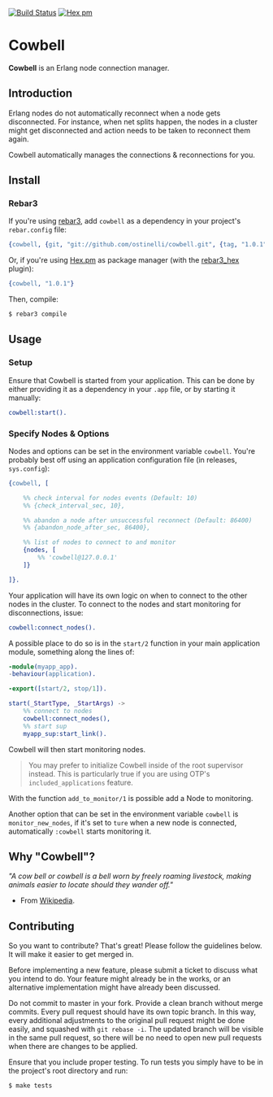[![Build Status](https://travis-ci.org/ostinelli/cowbell.svg?branch=master)](https://travis-ci.org/ostinelli/cowbell)
[![Hex pm](https://img.shields.io/hexpm/v/cowbell.svg)](https://hex.pm/packages/cowbell)

# Cowbell
**Cowbell** is an Erlang node connection manager.


## Introduction
Erlang nodes do not automatically reconnect when a node gets disconnected. For instance, when net splits happen, the nodes in a cluster might get disconnected and action needs to be taken to reconnect them again.

Cowbell automatically manages the connections & reconnections for you.


## Install

### Rebar3
If you're using [rebar3](https://github.com/erlang/rebar3), add `cowbell` as a dependency in your project's `rebar.config` file:

```erlang
{cowbell, {git, "git://github.com/ostinelli/cowbell.git", {tag, "1.0.1"}}}
```

Or, if you're using [Hex.pm](https://hex.pm/) as package manager (with the [rebar3_hex](https://github.com/hexpm/rebar3_hex) plugin):

```erlang
{cowbell, "1.0.1"}
```

Then, compile:

```bash
$ rebar3 compile
```

## Usage

### Setup
Ensure that Cowbell is started from your application. This can be done by either providing it as a dependency in your `.app` file, or by starting it manually:

```erlang
cowbell:start().
```

### Specify Nodes & Options
Nodes and options can be set in the environment variable `cowbell`. You're probably best off using an application configuration file (in releases, `sys.config`):

```erlang
{cowbell, [

    %% check interval for nodes events (Default: 10)
    %% {check_interval_sec, 10},

    %% abandon a node after unsuccessful reconnect (Default: 86400)
    %% {abandon_node_after_sec, 86400},

    %% list of nodes to connect to and monitor
    {nodes, [
        %% 'cowbell@127.0.0.1'
    ]}

]}.
```

Your application will have its own logic on when to connect to the other nodes in the cluster. To connect to the nodes and start monitoring for disconnections, issue:

```erlang
cowbell:connect_nodes().
```
A possible place to do so is in the `start/2` function in your main application module, something along the lines of:

```erlang
-module(myapp_app).
-behaviour(application).

-export([start/2, stop/1]).

start(_StartType, _StartArgs) ->
    %% connect to nodes
    cowbell:connect_nodes(),
    %% start sup
    myapp_sup:start_link().
```

Cowbell will then start monitoring nodes.

> You may prefer to initialize Cowbell inside of the root supervisor instead. This is particularly true if you are using OTP's `included_applications` feature.

With the function `add_to_monitor/1` is possible add a Node to monitoring.

Another option that can be set in the environment variable `cowbell` is `monitor_new_nodes`, if it's set to `ture` when a new node is connected, automatically `:cowbell` starts monitoring it.

## Why "Cowbell"?
_"A cow bell or cowbell is a bell worn by freely roaming livestock, making animals easier to locate should they wander off."_
- From [Wikipedia](https://en.wikipedia.org/wiki/Cowbell).


## Contributing
So you want to contribute? That's great! Please follow the guidelines below. It will make it easier to get merged in.

Before implementing a new feature, please submit a ticket to discuss what you intend to do. Your feature might already be in the works, or an alternative implementation might have already been discussed.

Do not commit to master in your fork. Provide a clean branch without merge commits. Every pull request should have its own topic branch. In this way, every additional adjustments to the original pull request might be done easily, and squashed with `git rebase -i`. The updated branch will be visible in the same pull request, so there will be no need to open new pull requests when there are changes to be applied.

Ensure that you include proper testing. To run tests you simply have to be in the project's root directory and run:

```bash
$ make tests
```
